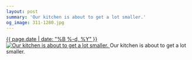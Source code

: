 ```yaml
---
layout: post
summary: 'Our kitchen is about to get a lot smaller.'
og_image: 311-1280.jpg
---
```


<p>
 <time>
  <a href="/311">
   {{ page.date | date: "%B %-d, %Y" }}
  </a>
 </time>
 <a href="/311">
  <img alt="Our kitchen is about to get a lot smaller." sizes="(min-width: 700px) 50vw, calc(100vw - 2rem)" src="{{ site.assets_url }}/311-640.jpg" srcset="{{ site.assets_url }}/311-1280.jpg 1280w, {{ site.assets_url }}/311-960.jpg 960w, {{ site.assets_url }}/311-640.jpg 640w, {{ site.assets_url }}/311-320.jpg 320w"/>
 </a>
 <span>
  Our kitchen is about to get a lot smaller.
 </span>
</p>
